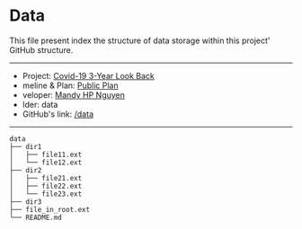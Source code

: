 # Data

This file present index the structure of data storage within this project' GitHub structure. 

---
- Project: [Covid-19 3-Year Look Back](https://github.com/MandyHPNguyen/covid-19-stats/blob/main/README.md)
- meline & Plan: [Public Plan](https://github.com/users/MandyHPNguyen/projects/3) 
- veloper: [Mandy HP Nguyen](https://www.mandyhpnguyen.com)
- lder: data
- GitHub's link: [/data](https://github.com/MandyHPNguyen/covid-19-stats/tree/main/data)
---

```
data
├── dir1
│   ├── file11.ext
│   └── file12.ext
├── dir2
│   ├── file21.ext
│   ├── file22.ext
│   └── file23.ext
├── dir3
├── file_in_root.ext
└── README.md
```